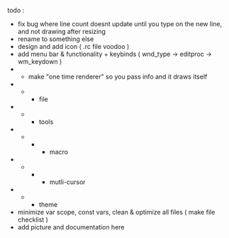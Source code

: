 todo :
- fix bug where line count doesnt update until you type on the new line, and not drawing after resizing
- rename to something else
- design and add icon ( .rc file voodoo )
- add menu bar & functionality + keybinds ( wnd_type -> editproc -> wm_keydown )
- - make "one time renderer" so you pass info and it draws itself
- - - file
- - - tools
- - - - macro
- - - - mutli-cursor
- - - theme
- minimize var scope, const vars, clean & optimize all files ( make file checklist )
- add picture and documentation here